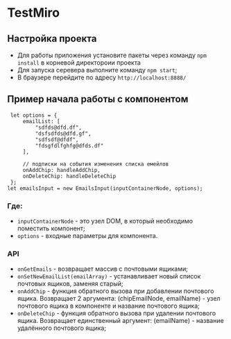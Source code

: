 # TestMiro

## Настройка проекта

- Для работы приложения установите пакеты через команду `npm install` в корневой директороии проекта
- Для запуска серевера выполните команду `npm start`;
- В браузере перейдите по адресу `http://localhost:8888/`

## Пример начала работы с компонентом
```let inputContainerNode = document.querySelector('#emails-input');
 let options = {
     emailList: [
         "sdfds@dfd.df",
         "dsfsdfds@dfd.gf",
         "sdfsdf@dfdf",
         "fdsgfdlfghfg@dfds.df"
     ],

     // подписки на события изменения списка емейлов
     onAddChip: handleAddChip,
     onDeleteChip: handleDeleteChip
 };
let emailsInput = new EmailsInput(inputContainerNode, options);
```
### Где:
- `inputContainerNode` - это узел DOM, в который необходимо поместить компонент;
- `options` - входные параметры для компонента.

### API
- `onGetEmails` - возвращает массив с почтовыми ящиками;
- `onSetNewEmailList(emailArray)` - устанавливает новый список почтовых ящиков, заменяя старый;
- `onAddChip` - функция обратного вызова при добавлении почтового ящика. Возвращает 2 аргумента: (chipEmailNode, emailName) - узел почтового ящика в компоненте и название почтового ящика;
- `onDeleteChip` - функция обратного вызова при удалении почтового ящика. Возвращает единственный аргумент: (emailName) - название удалённого почтового ящика; 